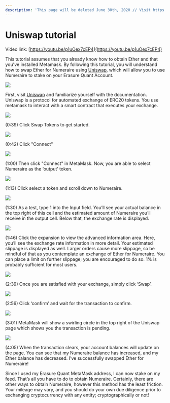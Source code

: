 ```yaml
---
description: 'This page will be deleted June 30th, 2020 // Visit https://signals.numer.ai'
---
```


# Uniswap tutorial

Video link: [https://youtu.be/p1uOex7cEP4](https://youtu.be/p1uOex7cEP4)

This tutorial assumes that you already know how to obtain Ether and that you've installed Metamask. By following this tutorial, you will understand how to swap Ether for Numeraire using [Uniswap](https://uniswap.io), which will allow you to use Numeraire to stake on your Erasure Quant Account.

![](../.gitbook/assets/capture.JPG)

First, visit [Uniswap](https://uniswap.io) and familiarize yourself with the documentation. Uniswap is a protocol for automated exchange of ERC20 tokens. You use metamask to interact with a smart contract that executes your exchange.

![](../.gitbook/assets/step1.JPG)

\(0:39\) Click Swap Tokens to get started.

![](../.gitbook/assets/step2.JPG)

\(0:42\) Click "Connect"

![](../.gitbook/assets/step3.JPG)

\(1:00\) Then click "Connect" in MetaMask. Now, you are able to select Numeraire as the ‘output’ token. 

![](../.gitbook/assets/step4.JPG)

\(1:13\) Click select a token and scroll down to Numeraire.

![](../.gitbook/assets/step5.JPG)

\(1:30\) As a test, type 1 into the Input field. You’ll see your actual balance in the top right of this cell and the estimated amount of Numeraire you’ll receive in the output cell. Below that, the exchange rate is displayed.

![](../.gitbook/assets/step6.JPG)

\(1:46\) Click the expansion to view the advanced information area. Here, you’ll see the exchange rate information in more detail. Your estimated slippage is displayed as well. Larger orders cause more slippage, so be mindful of that as you contemplate an exchange of Ether for Numeraire. You can place a limit on further slippage; you are encouraged to do so. 1% is probably sufficient for most users.

![](../.gitbook/assets/step7.JPG)

\(2:39\) Once you are satisfied with your exchange, simply click ‘Swap’.

![](../.gitbook/assets/step8.JPG)

\(2:56\) Click ‘confirm’ and wait for the transaction to confirm.

![](../.gitbook/assets/step9.JPG)

\(3:01\) MetaMask will show a swirling circle in the top right of the Uniswap page which shows you the transaction is pending.

![](../.gitbook/assets/step10.JPG)

\(4:05\) When the transaction clears, your account balances will update on the page. You can see that my Numeraire balance has increased, and my Ether balance has decreased. I’ve successfully swapped Ether for Numeraire!

Since I used my Erasure Quant MetaMask address, I can now stake on my feed. That’s all you have to do to obtain Numeraire. Certainly, there are other ways to obtain Numeraire, however this method has the least friction. Your mileage may vary, and you should do your own due diligence prior to exchanging cryptocurrency with any entity; cryptographically or not!

